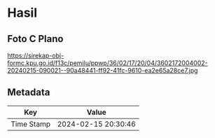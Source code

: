 # Hasil

## Foto C Plano

https://sirekap-obj-formc.kpu.go.id/f13c/pemilu/ppwp/36/02/17/20/04/3602172004002-20240215-090021--90a48441-ff92-41fc-9610-ea2e65a28ce7.jpg


## Metadata

| Key        | Value               |
| ---------- | ------------------- |
| Time Stamp | 2024-02-15 20:30:46 |



